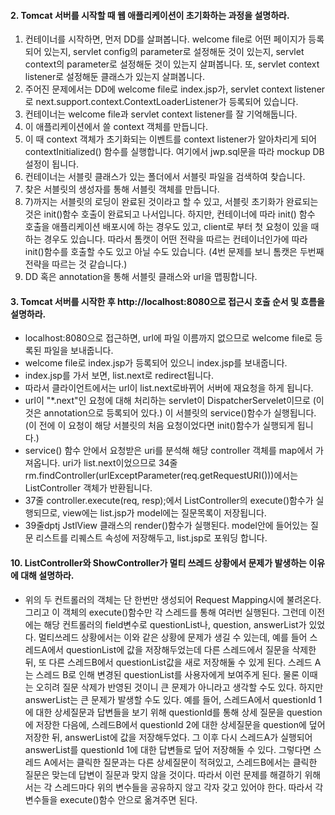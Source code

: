 #### 2. Tomcat 서버를 시작할 때 웹 애플리케이션이 초기화하는 과정을 설명하라.
<ol>
<li>컨테이너를 시작하면, 먼저 DD를 살펴봅니다. welcome file로 어떤 페이지가 등록되어 있는지, servlet config의 parameter로 설정해둔 것이 있는지, servlet context의 parameter로 설정해둔 것이 있는지 살펴봅니다. 또, servlet context listener로 설정해둔 클래스가 있는지 살펴봅니다. </li>
<li>주어진 문제에서는 DD에 welcome file로 index.jsp가, servlet context listener로 next.support.context.ContextLoaderListener가 등록되어 있습니다. </li>
<li>컨테이너는 welcome file과 servlet context listener를 잘 기억해둡니다.</li>
<li>이 애플리케이션에서 쓸 context 객체를 만듭니다.</li>
<li>이 때 context 객체가 초기화되는 이벤트를 context listener가 알아차리게 되어 contextInitialized() 함수를 실행합니다. 여기에서 jwp.sql문을 따라 mockup DB 설정이 됩니다. </li>
<li> 컨테이너는 서블릿 클래스가 있는 폴더에서 서블릿 파일을 검색하여 찾습니다.</li>
<li> 찾은 서블릿의 생성자를 통해 서블릿 객체를 만듭니다.  </li>
<li> 7)까지는 서블릿의 로딩이 완료된 것이라고 할 수 있고, 서블릿 초기화가 완료되는 것은 init()함수 호출이 완료되고 나서입니다. 하지만, 컨테이너에 따라 init() 함수 호출을 애플리케이션 배포시에 하는 경우도 있고, client로 부터 첫 요청이 있을 때 하는 경우도 있습니다. 따라서 톰캣이 어떤 전략을 따르는 컨테이너인가에 따라 init()함수를 호출할 수도 있고 아닐 수도 있습니다. (4번 문제를 보니 톰캣은 두번째 전략을 따르는 것 같습니다.)</li>
<li> DD 혹은 annotation을 통해 서블릿 클래스와 url을 맵핑합니다.</li>
</ol>

#### 3. Tomcat 서버를 시작한 후 http://localhost:8080으로 접근시 호출 순서 및 흐름을 설명하라.
* localhost:8080으로 접근하면, url에 파일 이름까지 없으므로 welcome file로 등록된 파일을 보내줍니다. 
* welcome file로 index.jsp가 등록되어 있으니 index.jsp를 보내줍니다.
* index.jsp를 가서 보면, list.next로 redirect됩니다. 
* 따라서 클라이언트에서는 url이 list.next로바뀌어 서버에 재요청을 하게 됩니다.
* url이 "*.next"인 요청에 대해 처리하는 servlet이 DispatcherServelet이므로 (이것은  annotation으로 등록되어 있다.) 이 서블릿의  service()함수가 실행됩니다. (이 전에 이 요청이 해당 서블릿의 처음 요청이었다면 init()함수가 실행되게 됩니다.)
* service() 함수 안에서 요청받은  uri를 분석해 해당 controller 객체를 map에서 가져옵니다. uri가 list.next이었으므로 34줄 rm.findController(urlExceptParameter(req.getRequestURI()))에서는 ListController 객체가 반환됩니다.
* 37줄 controller.execute(req, resp);에서 ListController의 execute()함수가 실행되므로, view에는 list.jsp가 model에는 질문목록이 저장됩니다. 
* 39줄dptj JstlView 클래스의 render()함수가 실행된다. model안에 들어있는 질문 리스트를 리퀘스트 속성에 저장해두고, list.jsp로 포워딩 합니다.

#### 10. ListController와 ShowController가 멀티 쓰레드 상황에서 문제가 발생하는 이유에 대해 설명하라.
* 위의 두 컨트롤러의 객체는 단 한번만 생성되어 Request Mapping시에 불려온다. 그리고 이 객체의 execute()함수만 각 스레드를 통해 여러번 실행된다. 그런데 이전에는 해당 컨트롤러의 field변수로 questionList나, question, answerList가 있었다. 멀티쓰레드 상황에서는 이와 같은 상황에 문제가 생길 수 있는데, 예를 들어 스레드A에서 questionList에 값을 저장해두었는데 다른 스레드에서 질문을 삭제한 뒤, 또 다른 스레드B에서 questionList값을 새로 저장해둘 수 있게 된다. 스레드 A는 스레드 B로 인해 변경된 questionList를 사용자에게 보여주게 된다. 물론 이때는 오히려 질문 삭제가 반영된 것이니 큰 문제가 아니라고 생각할 수도 있다. 하지만 answerList는 큰 문제가 발생할 수도 있다. 예를 들어, 스레드A에서 questionId 1에 대한 상세질문과 답변들을 보기 위해 questionId를 통해 상세 질문을 question에 저장한 다음에, 스레드B에서 questionId 2에 대한 상세질문을 question에 덮어 저장한 뒤, answerList에 값을 저장해두었다. 그 이후 다시 스레드A가 실행되어 answerList를 questionId 1에 대한 답변들로 덮어 저장해둘 수 있다. 그렇다면 스레드 A에서는 클릭한 질문과는 다른 상세질문이 적혀있고, 스레드B에서는 클릭한 질문은 맞는데 답변이 질문과 맞지 않을 것이다. 따라서 이런 문제를 해결하기 위해서는 각 스레드마다 위의 변수들을 공유하지 않고 각자 갖고 있어야 한다. 따라서 각 변수들을 execute()함수 안으로 옮겨주면 된다.  
